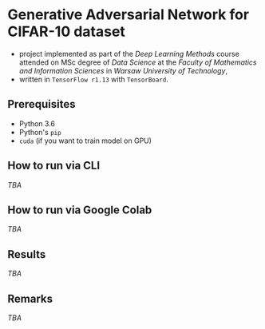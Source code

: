 Generative Adversarial Network for CIFAR-10 dataset 
==
* project implemented as part of the *Deep Learning Methods* course attended on MSc degree of *Data Science* at the *Faculty of Mathematics and Information Sciences* in *Warsaw University of Technology*,
* written in `TensorFlow r1.13` with `TensorBoard`.

Prerequisites
---
* Python 3.6
* Python's `pip`
* `cuda` (if you want to train model on GPU)

How to run via CLI
---
_TBA_

How to run via Google Colab
---
_TBA_

Results
---
_TBA_

Remarks
---
_TBA_